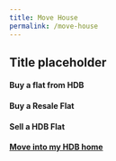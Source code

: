 ```yaml
---
title: Move House
permalink: /move-house
---
```


## Title placeholder

#### Buy a flat from HDB
#### Buy a Resale Flat
#### Sell a HDB Flat
#### [Move into my HDB home](/buying-a-hdb/eligibility)

